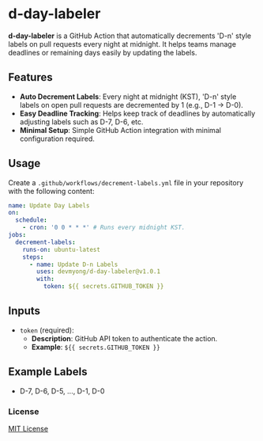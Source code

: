 # d-day-labeler

**d-day-labeler** is a GitHub Action that automatically decrements 'D-n' style labels on pull requests every night at midnight. It helps teams manage deadlines or remaining days easily by updating the labels.

## Features

- **Auto Decrement Labels**: Every night at midnight (KST), 'D-n' style labels on open pull requests are decremented by 1 (e.g., D-1 → D-0).
- **Easy Deadline Tracking**: Helps keep track of deadlines by automatically adjusting labels such as D-7, D-6, etc.
- **Minimal Setup**: Simple GitHub Action integration with minimal configuration required.

## Usage

Create a `.github/workflows/decrement-labels.yml` file in your repository with the following content:

```yaml
name: Update Day Labels
on:
  schedule:
    - cron: '0 0 * * *' # Runs every midnight KST.
jobs:
  decrement-labels:
    runs-on: ubuntu-latest
    steps:
      - name: Update D-n Labels
        uses: devmyong/d-day-labeler@v1.0.1
        with:
          token: ${{ secrets.GITHUB_TOKEN }}
```

## Inputs

- `token` (required):
  - **Description**: GitHub API token to authenticate the action.
  - **Example**: `${{ secrets.GITHUB_TOKEN }}`

## Example Labels

- D-7, D-6, D-5, ..., D-1, D-0

### License

[MIT License](LICENSE)
